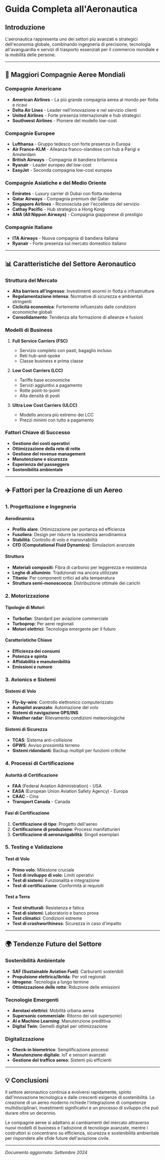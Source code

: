 # Guida Completa all'Aeronautica

## Introduzione

L'aeronautica rappresenta uno dei settori più avanzati e strategici dell'economia globale, combinando ingegneria di precisione, tecnologia all'avanguardia e servizi di trasporto essenziali per il commercio mondiale e la mobilità delle persone.

---

## 🏢 Maggiori Compagnie Aeree Mondiali

### Compagnie Americane
- **American Airlines** - La più grande compagnia aerea al mondo per flotta e ricavi
- **Delta Air Lines** - Leader nell'innovazione e nel servizio clienti
- **United Airlines** - Forte presenza internazionale e hub strategici
- **Southwest Airlines** - Pioniere del modello low-cost

### Compagnie Europee
- **Lufthansa** - Gruppo tedesco con forte presenza in Europa
- **Air France-KLM** - Alleanza franco-olandese con hub a Parigi e Amsterdam
- **British Airways** - Compagnia di bandiera britannica
- **Ryanair** - Leader europeo del low-cost
- **EasyJet** - Seconda compagnia low-cost europea

### Compagnie Asiatiche e del Medio Oriente
- **Emirates** - Luxury carrier di Dubai con flotta moderna
- **Qatar Airways** - Compagnia premium del Qatar
- **Singapore Airlines** - Riconosciuta per l'eccellenza del servizio
- **Cathay Pacific** - Hub strategico a Hong Kong
- **ANA (All Nippon Airways)** - Compagnia giapponese di prestigio

### Compagnie Italiane
- **ITA Airways** - Nuova compagnia di bandiera italiana
- **Ryanair** - Forte presenza sul mercato domestico italiano

---

## 📊 Caratteristiche del Settore Aeronautico

### Struttura del Mercato
- **Alta barriera all'ingresso**: Investimenti enormi in flotta e infrastrutture
- **Regolamentazione intensa**: Normative di sicurezza e ambientali stringenti
- **Ciclicità economica**: Fortemente influenzato dalle condizioni economiche globali
- **Consolidamento**: Tendenza alla formazione di alleanze e fusioni

### Modelli di Business
1. **Full Service Carriers (FSC)**
   - Servizio completo con pasti, bagaglio incluso
   - Reti hub-and-spoke
   - Classe business e prima classe

2. **Low Cost Carriers (LCC)**
   - Tariffe base economiche
   - Servizi aggiuntivi a pagamento
   - Rotte point-to-point
   - Alta densità di posti

3. **Ultra Low Cost Carriers (ULCC)**
   - Modello ancora più estremo dei LCC
   - Prezzi minimi con tutto a pagamento

### Fattori Chiave di Successo
- **Gestione dei costi operativi**
- **Ottimizzazione della rete di rotte**
- **Gestione del revenue management**
- **Manutenzione e sicurezza**
- **Esperienza del passeggero**
- **Sostenibilità ambientale**

---

## ✈️ Fattori per la Creazione di un Aereo

### 1. Progettazione e Ingegneria

#### Aerodinamica
- **Profilo alare**: Ottimizzazione per portanza ed efficienza
- **Fusoliera**: Design per ridurre la resistenza aerodinamica
- **Stabilità**: Controllo di volo e manovrabilità
- **CFD (Computational Fluid Dynamics)**: Simulazioni avanzate

#### Struttura
- **Materiali compositi**: Fibra di carbonio per leggerezza e resistenza
- **Leghe di alluminio**: Tradizionali ma ancora utilizzate
- **Titanio**: Per componenti critici ad alta temperatura
- **Struttura semi-monoscocca**: Distribuzione ottimale dei carichi

### 2. Motorizzazione

#### Tipologie di Motori
- **Turbofan**: Standard per aviazione commerciale
- **Turboprop**: Per aerei regionali
- **Motori elettrici**: Tecnologia emergente per il futuro

#### Caratteristiche Chiave
- **Efficienza dei consumi**
- **Potenza e spinta**
- **Affidabilità e manutenibilità**
- **Emissioni e rumore**

### 3. Avionics e Sistemi

#### Sistemi di Volo
- **Fly-by-wire**: Controllo elettronico computerizzato
- **Autopilot avanzato**: Automazione del volo
- **Sistemi di navigazione GPS/INS**
- **Weather radar**: Rilevamento condizioni meteorologiche

#### Sistemi di Sicurezza
- **TCAS**: Sistema anti-collisione
- **GPWS**: Avviso prossimità terreno
- **Sistemi ridondanti**: Backup multipli per funzioni critiche

### 4. Processi di Certificazione

#### Autorità di Certificazione
- **FAA** (Federal Aviation Administration) - USA
- **EASA** (European Union Aviation Safety Agency) - Europa
- **CAAC** - Cina
- **Transport Canada** - Canada

#### Fasi di Certificazione
1. **Certificazione di tipo**: Progetto dell'aereo
2. **Certificazione di produzione**: Processi manifatturieri
3. **Certificazione di aeronavigabilità**: Singoli esemplari

### 5. Testing e Validazione

#### Test di Volo
- **Primo volo**: Milestone cruciale
- **Test di inviluppo di volo**: Limiti operativi
- **Test di sistemi**: Funzionalità e integrazione
- **Test di certificazione**: Conformità ai requisiti

#### Test a Terra
- **Test strutturali**: Resistenza e fatica
- **Test di sistemi**: Laboratorio e banco prova
- **Test climatici**: Condizioni estreme
- **Test di crashworthiness**: Sicurezza in caso d'impatto

---

## 🌍 Tendenze Future del Settore

### Sostenibilità Ambientale
- **SAF (Sustainable Aviation Fuel)**: Carburanti sostenibili
- **Propulsione elettrica/ibrida**: Per voli regionali
- **Idrogeno**: Tecnologia a lungo termine
- **Ottimizzazione delle rotte**: Riduzione delle emissioni

### Tecnologie Emergenti
- **Aerotaxi elettrici**: Mobilità urbana aerea
- **Supersonic commerciale**: Ritorno dei voli supersonici
- **AI e Machine Learning**: Manutenzione predittiva
- **Digital Twin**: Gemelli digitali per ottimizzazione

### Digitalizzazione
- **Check-in biometrico**: Semplificazione processi
- **Manutenzione digitale**: IoT e sensori avanzati
- **Gestione del traffico aereo**: Sistemi più efficienti

---

## 💡 Conclusioni

Il settore aeronautico continua a evolversi rapidamente, spinto dall'innovazione tecnologica e dalle crescenti esigenze di sostenibilità. La creazione di un aereo moderno richiede l'integrazione di competenze multidisciplinari, investimenti significativi e un processo di sviluppo che può durare oltre un decennio.

Le compagnie aeree si adattano ai cambiamenti del mercato attraverso nuovi modelli di business e l'adozione di tecnologie avanzate, mentre i costruttori si concentrano su efficienza, sicurezza e sostenibilità ambientale per rispondere alle sfide future dell'aviazione civile.

---

*Documento aggiornato: Settembre 2024*